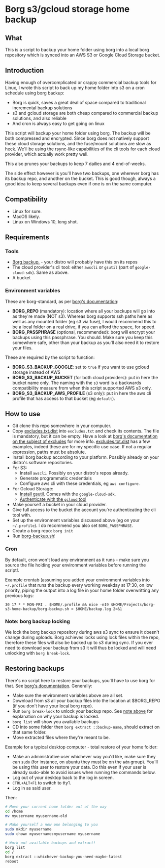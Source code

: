 # Borg s3/gcloud storage home backup

## What

This is a script to backup your home folder using borg into a local borg repository which is synced
into an AWS S3 or Google Cloud Storage bucket.

## Introduction

Having enough of overcomplicated or crappy commercial backup tools for Linux, I wrote this script to
back up my home folder into s3 on a cron schedule using borg backup:

  * Borg is quick, saves a great deal of space compared to traditional incremental backup solutions
  * s3 and gcloud storage are both cheap compared to commercial backup solutions, and also reliable
  * And cron is always easy to get going on linux

This script will backup your home folder using borg. The backup will be both compressed and encrypted.
Since borg does not natively support these cloud storage solutions, and the fuse/mount solutions are 
slow as heck. We'll be using the rsync-like capabilities of the cli tools for each cloud provider, 
which actually work pretty well.

This also prunes your backups to keep 7 dailies and 4 end-of-weeks.

The side effect however is you'll have two backups, one wherever borg has its backup repo, and another
on the bucket. This is good though, always a good idea to keep several backups even if one is on the same
computer.

## Compatibility

  * Linux for sure.
  * MacOS likely.
  * Linux on Windows 10, long shot.

## Requirements

### Tools

  * [Borg backup.](https://www.borgbackup.org/) - your distro will probably have this on its repos
  * The cloud provider's cli tool: either `awscli` or `gsutil` (part of `google-cloud-sdk`). Same as above. 
  * A bucket

### Environment variables

These are borg-standard, as per [borg's documentation](https://borgbackup.readthedocs.io/en/stable/usage.html#environment-variables):

  * **BORG_REPO** (mandatory): location where all your backups will go into as they're made (NOT s3).
  Whereas borg supports ssh paths here as well as any mounted folder (eg s3 via fuse), I would recommend
  this to be a local folder on a real drive, if you can afford the space, for speed.
  * **BORG_PASSPHRASE** (optional, recommended): borg will encrypt your backups using this passphrase. You should.
  Make sure you keep this somewhere safe, other than your backup as you'll also need it to restore your files.

These are required by the script to function:

  * **BORG_S3_BACKUP_GOOGLE**: set to `true` if you want to use gcloud storage instead of AWS
  * **BORG_S3_BACKUP_BUCKET** (for both cloud providers): put in here the bucket name only. The naming with the `s3` 
        word is a backwards compatibility measure from when this script supported AWS s3 only.
  * **BORG_S3_BACKUP_AWS_PROFILE** (s3 only): put in here the aws cli profile that has access to that bucket (eg `default`).

## How to use

  * Git clone this repo somewhere in your computer.
  * Copy [excludes.txt.dist](excludes.txt.dist) into `excludes.txt` and check its contents. The file is
  mandatory, but it can be empty. Have a look at
  [borg's documentation on the subject of excludes](https://borgbackup.readthedocs.io/en/stable/usage/help.html#borg-help-patterns) for more info.
  [excludes.txt.dist](excludes.txt.dist) has a few examples, indeed these are for my specific use case. If not a regular expression, paths must be
  absolute.
  * Install borg backup according to your platform. Possibly already on your distro's software repositories.
  * For S3:
      * Install `awscli`. Possibly on your distro's repos already.
      * Generate programmatic credentials
      * Configure aws cli with these credentials, eg `aws configure`.
  * For Gcloud Storage:
      * [Install gsutil](https://cloud.google.com/storage/docs/gsutil_install). Comes with the `google-cloud-sdk`.
      * [Authenticate with the `gcloud` tool](https://cloud.google.com/storage/docs/authentication)
  * Make yourself a bucket in your cloud provider.
  * Give full access to the bucket the account you're authenticating the cli tool with.
  * Set up the environment variables discussed above (eg on your `~/.profile`). I do recommend you also set `BORG_PASSPHRASE`.
  * Create a borg repo: `borg init`
  * Run [borg-backup.sh](borg-backup.sh)!

### Cron

By default, cron won't load any environment as it runs - make sure you source the file holding your environment
variables before running the script!.

Example crontab (assuming you added your environment variables into `~/.profile` that runs the backup every
working weekday at 17:30, on low priority, piping the output into a log file in your home folder overwritting any
previous logs:

```cron
30 17 * * MON-FRI . $HOME/.profile && nice -n19 $HOME/Projects/borg-s3-home-backup/borg-backup.sh > $HOME/backup.log 2>&1
```

### Note: borg backup locking

We lock the borg backup repository during aws s3 sync to ensure it doesn't change during uploads. Borg achieves locks using lock files within the repo,
therefore these files will also be backed up to s3 during sync. If you ever need to download your backup from s3 it will thus be locked and will need
unlocking with `borg break-lock`.

## Restoring backups

There's no script here to restore your backups, you'll have to use borg for that. See [borg's documentation](https://borgbackup.readthedocs.io/en/stable/usage.html#borg-extract). Generally:

  * Make sure the environment variables above are all set.
  * Download from s3 all your backup files into the location at $BORG_REPO (if you don't have your local borg repo).
  * Run `borg break-lock` to unlock your backup repo. See [note above](#note-borg-backup-locking) for explanation on why your backup is locked.
  * `borg list` will show you available backups
  * CD into some folder then `borg extract ::backup-name`, should extract on that same folder.
  * Move extracted files where they're meant to be.

Example for a typical desktop computer - total restore of your home folder:
  * Make an administrative user whichever way you'd like, make sure they can `sudo` (for instance, on ubuntu
  they must be on the `adm` group). You'll be using this user to restore your data. Do this even if your user
  is already sudo-able to avoid issues when running the commands below.
  * Log out of your desktop back to the log in screen.
  * `CTRL+ALT+F1` to switch to tty1.
  * Log in as said user.

Then:

```bash
# Move your current home folder out of the way
cd /home
mv myusername myusername-old

# Make yourself a new one belonging to you
sudo mkdir myusername
sudo chown myusername:myusername myusername

# Work out available backups and extract!
borg list
cd /
borg extract ::whichever-backup-you-need-maybe-latest
reboot
```
